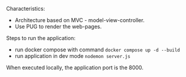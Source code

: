 
Characteristics:
  - Architecture based on MVC - model-view-controller.
  - Use PUG to render the web-pages.

Steps to run the application: 
  - run docker compose with command `docker compose up -d --build`
  - run application in dev mode `nodemon server.js`

When executed locally, the application port is the 8000.

